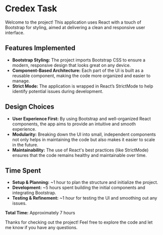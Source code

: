 # Credex Task

Welcome to the project! This application uses React with a touch of Bootstrap for styling, aimed at delivering a clean and responsive user interface.

## Features Implemented

- **Bootstrap Styling:** The project imports Bootstrap CSS to ensure a modern, responsive design that looks great on any device.
- **Component-Based Architecture:** Each part of the UI is built as a reusable component, making the code more organized and easier to manage.
- **Strict Mode:** The application is wrapped in React’s StrictMode to help identify potential issues during development.

## Design Choices

- **User Experience First:** By using Bootstrap and well-organized React components, the app aims to provide an intuitive and smooth experience.
- **Modularity:** Breaking down the UI into small, independent components not only helps in maintaining the code but also makes it easier to scale in the future.
- **Maintainability:** The use of React's best practices (like StrictMode) ensures that the code remains healthy and maintainable over time.

## Time Spent

- **Setup & Planning:** ~1 hour to plan the structure and initialize the project.
- **Development:** ~5 hours spent building the initial components and integrating Bootstrap.
- **Testing & Refinement:** ~1 hour for testing the UI and smoothing out any issues.

**Total Time:** Approximately 7 hours

Thanks for checking out the project! Feel free to explore the code and let me know if you have any questions.
